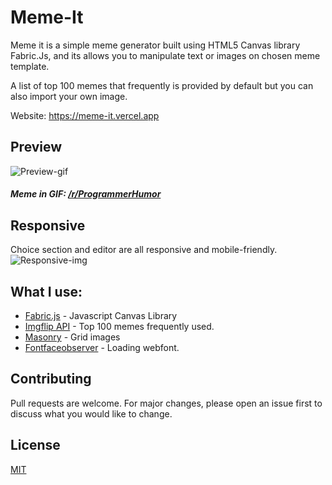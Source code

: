 # Meme-It
Meme it is a simple meme generator built using HTML5 Canvas library Fabric.Js, and its allows you to manipulate text or images on chosen meme template.

A list of top 100 memes that frequently is provided by default but you can also import your own image.

Website: https://meme-it.vercel.app

## Preview
![Preview-gif](https://raw.githubusercontent.com/Abdelwahab07/Meme-It/master/img/meme-gen.gif)
##### Meme in GIF: [/r/ProgrammerHumor](https://www.reddit.com/r/ProgrammerHumor/comments/covgb5/lamo/)


## Responsive
Choice section and editor are all responsive and mobile-friendly.
![Responsive-img](https://raw.githubusercontent.com/Abdelwahab07/Meme-It/master/img/responsive.png)


## What I use:
- [Fabric.js](https://github.com/fabricjs/fabric.js) - Javascript Canvas Library
- [Imgflip API](https://imgflip.com/api) - Top 100 memes frequently used.
- [Masonry](https://github.com/desandro/masonry) - Grid images
- [Fontfaceobserver](https://github.com/bramstein/fontfaceobserver) -  Loading webfont.


## Contributing
Pull requests are welcome. For major changes, please open an issue first to discuss what you would like to change.

## License
[MIT](https://github.com/Abd3lwahab/Meme-It/blob/master/LICENSE)
